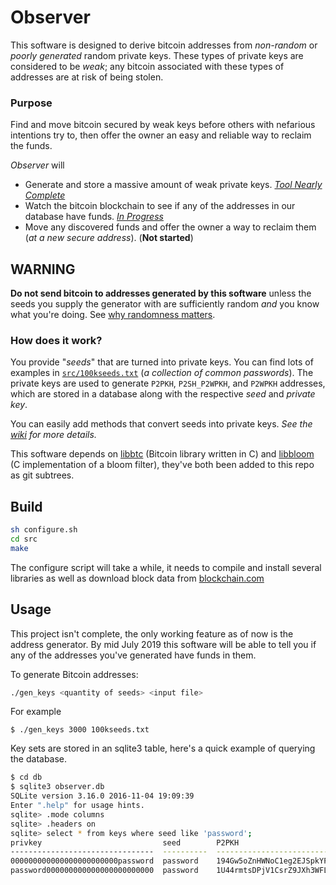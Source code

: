 # Observer

This software is designed to derive bitcoin addresses from *non-random* or *poorly generated* random private keys. These types of private keys are considered to be *weak*; any bitcoin associated with these types of addresses are at risk of being stolen.

### Purpose
Find and move bitcoin secured by weak keys before others with nefarious intentions try to, then offer the owner an easy and reliable way to reclaim the funds.

*Observer* will
* Generate and store a massive amount of weak private keys. [*Tool Nearly Complete*](https://github.com/MellowYarker/Observer/projects/1)
* Watch the bitcoin blockchain to see if any of the addresses in our database have funds. [*In Progress*](https://github.com/MellowYarker/Observer/projects/2)
* Move any discovered funds and offer the owner a way to reclaim them (*at a new secure address*). (**Not started**)

## WARNING
**Do not send bitcoin to addresses generated by this software** unless the seeds you supply the generator with are sufficiently random *and* you know what you're doing. See [why randomness matters](https://blog.cloudflare.com/why-randomness-matters/).

### How does it work?
You provide "*seeds*" that are turned into private keys. You can find lots of examples in [`src/100kseeds.txt`](https://github.com/MellowYarker/Observer/blob/master/src/100kseeds.txt) (*a collection of common passwords*). The private keys are used to generate `P2PKH`, `P2SH_P2WPKH`, and `P2WPKH` addresses, which are stored in a database along with the respective *seed* and *private key*.

You can easily add methods that convert seeds into private keys. *See the [wiki](https://github.com/MellowYarker/Observer/wiki/Seeds-and-Private-Keys) for more details.*

This software depends on [libbtc](https://github.com/libbtc/libbtc) (Bitcoin library written in C) and [libbloom](https://github.com/jvirkki/libbloom) (C implementation of a bloom filter), they've both been added to this repo as git subtrees.

## Build
```bash
sh configure.sh
cd src
make
```
The configure script will take a while, it needs to compile and install several libraries as well as download block data from [blockchain.com](https://www.blockchain.com)

## Usage

This project isn't complete, the only working feature as of now is the address generator. By mid July 2019 this software will be able to tell you if any of the addresses you've generated have funds in them.

To generate Bitcoin addresses:
```bash
./gen_keys <quantity of seeds> <input file>
```
For example
```
$ ./gen_keys 3000 100kseeds.txt
```

Key sets are stored in an sqlite3 table, here's a quick example of querying the database.
```bash
$ cd db
$ sqlite3 observer.db
SQLite version 3.16.0 2016-11-04 19:09:39
Enter ".help" for usage hints.
sqlite> .mode columns
sqlite> .headers on
sqlite> select * from keys where seed like 'password';
privkey                           seed        P2PKH                               P2SH                                P2WPKH
--------------------------------  ----------  ----------------------------------  ----------------------------------  ------------------------------------------
000000000000000000000000password  password    194Gw5oZnHWNoC1eg2EJSpkYPqT55fmT8L  3DGDdvVL49bZreL8r59ZdBF8nSV1kqT3Nv  bc1qtp0cmn9ug0pyz8ncky8uew2rtvv37a4z2y5nn6
password000000000000000000000000  password    1U44rmtsDPjV1CsrZ9JXh3WFLUTkFD99E   3C5EdoQzkF7N1ESMKpQGZFVirftx9DCKo7  bc1qq5wu5ml0xe7djvha6y00sz8qxunwlxw6glkudg
```

